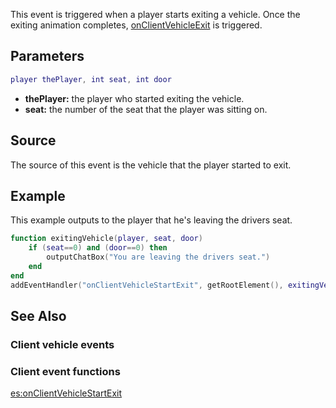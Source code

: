 This event is triggered when a player starts exiting a vehicle. Once the exiting animation completes, [onClientVehicleExit](/onClientVehicleExit.md "wikilink") is triggered.

Parameters
----------

``` lua
player thePlayer, int seat, int door
```

-   **thePlayer:** the player who started exiting the vehicle.
-   **seat:** the number of the seat that the player was sitting on.

Source
------

The source of this event is the vehicle that the player started to exit.

Example
-------

This example outputs to the player that he's leaving the drivers seat.

``` lua
function exitingVehicle(player, seat, door)
    if (seat==0) and (door==0) then
        outputChatBox("You are leaving the drivers seat.")
    end
end
addEventHandler("onClientVehicleStartExit", getRootElement(), exitingVehicle)
```

See Also
--------

### Client vehicle events

### Client event functions

[es:onClientVehicleStartExit](/es:onClientVehicleStartExit.md "wikilink")

